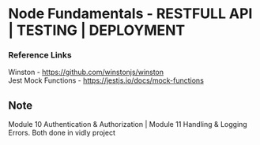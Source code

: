 # Node Fundamentals - RESTFULL API | TESTING | DEPLOYMENT

### Reference Links

Winston - https://github.com/winstonjs/winston
<br>
Jest Mock Functions - https://jestjs.io/docs/mock-functions

## Note

Module 10 Authentication & Authorization |
Module 11 Handling & Logging Errors.
Both done in vidly project
